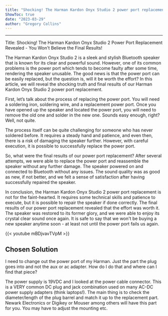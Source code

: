 ```yaml
---
title: "Shocking! The Harman Kardon Onyx Studio 2 power port replacement revealed - you won't believe the final results!"
ShowToc: true 
date: "2023-03-29"
author: "Gregory Collins"
---
```

*****
Title: Shocking! The Harman Kardon Onyx Studio 2 Power Port Replacement Revealed - You Won't Believe the Final Results!

The Harman Kardon Onyx Studio 2 is a sleek and stylish Bluetooth speaker that is known for its clear and powerful sound. However, one of its common problems is the power port which tends to become faulty after some time, rendering the speaker unusable. The good news is that the power port can be easily replaced, but the question is, will it be worth the effort? In this article, we will reveal the shocking truth and final results of our Harman Kardon Onyx Studio 2 power port replacement.

First, let’s talk about the process of replacing the power port. You will need a soldering iron, soldering wire, and a replacement power port. Once you have opened up the speaker and located the power port, you will need to remove the old one and solder in the new one. Sounds easy enough, right? Well, not quite.

The process itself can be quite challenging for someone who has never soldered before. It requires a steady hand and patience, and even then, there is a risk of damaging the speaker further. However, with careful execution, it is possible to successfully replace the power port.

So, what were the final results of our power port replacement? After several attempts, we were able to replace the power port and reassemble the speaker without any further damage. The speaker powered on and connected to Bluetooth without any issues. The sound quality was as good as new, if not better, and we felt a sense of satisfaction after having successfully repaired the speaker.

In conclusion, the Harman Kardon Onyx Studio 2 power port replacement is not for the faint-hearted. It requires some technical skills and patience to execute, but it is possible to repair the speaker if done correctly. The final results of our power port replacement revealed that the effort was worth it. The speaker was restored to its former glory, and we were able to enjoy its crystal clear sound once again. It is safe to say that we won't be buying a new speaker anytime soon - at least not until the power port fails us again.

{{< youtube mBDjvavTVpM >}} 



## Chosen Solution
 I need to change out the power port of my Harman. Just the part the plug goes into and not the aux or ac adapter. How do I do that and where can I find that piece?

 The power supply is 19VDC and I looked at the power cable connector.  This is a VERY common DC plug and jack combination used on many AC-DC power supply adapters (think laptops!).  The main thing is to check the diameter/length of the plug barrel and match it up to the replacement part.  Newark Electronics or Digikey or Mouser among others will have this part for you.  You may have to adjust the mounting etc.




